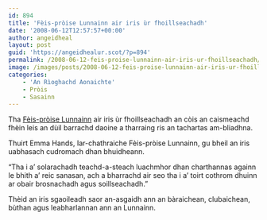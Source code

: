 ```yaml
---
id: 894
title: 'Fèis-pròise Lunnainn air iris ùr fhoillseachadh'
date: '2008-06-12T12:57:57+00:00'
author: angeidheal
layout: post
guid: 'https://angeidhealur.scot/?p=894'
permalink: /2008-06-12-feis-proise-lunnainn-air-iris-ur-fhoillseachadh/
image: /images/posts/2008-06-12-feis-proise-lunnainn-air-iris-ur-fhoillseachadh.webp
categories:
    - 'An Rìoghachd Aonaichte'
    - Pròis
    - Sasainn
---
```


Tha [Fèis-pròise Lunnainn](https://prideinlondon.org/) air iris ùr fhoillseachadh an còis an caismeachd fhèin leis an dùil barrachd daoine a tharraing ris an tachartas am-bliadhna.

Thuirt Emma Hands, Iar-chathraiche Fèis-pròise Lunnainn, gu bheil an iris uabhasach cudromach dhan bhuidheann.

“Tha i a’ solarachadh teachd-a-steach luachmhor dhan charthannas againn le bhith a’ reic sanasan, ach a bharrachd air seo tha i a’ toirt cothrom dhuinn ar obair brosnachadh agus soillseachadh.”

Thèid an iris sgaoileadh saor an-asgaidh ann an bàraichean, clubaichean, bùthan agus leabharlannan ann an Lunnainn.
